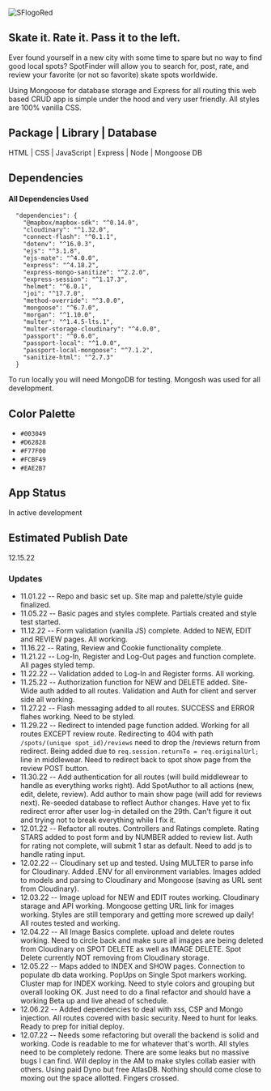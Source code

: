 ![SFlogoRed](https://user-images.githubusercontent.com/85768337/202937010-e85f55bf-ae63-4ffb-99a6-2cf499f5bfee.png)

## Skate it. Rate it. Pass it to the left. 

Ever found yourself in a new city with some time to spare but no way to find good local spots? SpotFinder will allow you to search for, post, rate, and review your favorite (or not so favorite) skate spots worldwide. 

Using Mongoose for database storage and Express for all routing this web based CRUD app is simple under the hood and very user friendly. All styles are 100% vanilla CSS. 

## Package | Library | Database

HTML | CSS | JavaScript | Express | Node | Mongoose DB

## Dependencies
#### All Dependencies Used
```
  "dependencies": {
    "@mapbox/mapbox-sdk": "^0.14.0",
    "cloudinary": "^1.32.0",
    "connect-flash": "^0.1.1",
    "dotenv": "^16.0.3",
    "ejs": "^3.1.8",
    "ejs-mate": "^4.0.0",
    "express": "^4.18.2",
    "express-mongo-sanitize": "^2.2.0",
    "express-session": "^1.17.3",
    "helmet": "^6.0.1",
    "joi": "^17.7.0",
    "method-override": "^3.0.0",
    "mongoose": "^6.7.0",
    "morgan": "^1.10.0",
    "multer": "^1.4.5-lts.1",
    "multer-storage-cloudinary": "^4.0.0",
    "passport": "^0.6.0",
    "passport-local": "^1.0.0",
    "passport-local-mongoose": "^7.1.2",
    "sanitize-html": "^2.7.3"
  }
```
To run locally you will need MongoDB for testing. Mongosh was used for all development. 

## Color Palette
- `#003049`
- `#D62828`
- `#F77F00`
- `#FCBF49`
- `#EAE2B7`

## App Status
In active development

## Estimated Publish Date
12.15.22

### Updates
- 11.01.22 -- Repo and basic set up. Site map and palette/style guide finalized. 
- 11.05.22 -- Basic pages and styles complete. Partials created and style test started. 
- 11.12.22 -- Form validation (vanilla JS) complete. Added to NEW, EDIT and REVIEW pages. All working. 
- 11.16.22 -- Rating, Review and Cookie functionality complete. 
- 11.21.22 -- Log-In, Register and Log-Out pages and function complete. All pages styled temp. 
- 11.22.22 -- Validation added to Log-In and Register forms. All working. 
- 11.25.22 -- Authorization function for NEW and DELETE added. Site-Wide auth added to all routes. Validation and Auth for client and server side all working. 
- 11.27.22 -- Flash messaging added to all routes. SUCCESS and ERROR flahes working. Need to be styled. 
- 11.29.22 -- Redirect to intended page function added. Working for all routes EXCEPT review route. Redirecting to 404 with path  ```/spots/(unique spot_id)/reviews```               need to drop the /reviews return from redirect. Being added due to ```req.session.returnTo = req.originalUrl;```
              line in middlewear. Need to redirect back to spot show page from the review POST button. 
- 11.30.22 -- Add authentication for all routes (will build middlewear to handle as everything works right). Add SpotAuthor to all actions (new, edit, delete, review).               Add author to main show page (will add for reviews next). Re-seeded database to reflect Author changes. Have yet to fix redirect error after user log-in               detailed on the 29th. Can't figure it out and trying not to break everything while I fix it. 
- 12.01.22 -- Refactor all routes. Controllers and Ratings complete. Rating STARS added to post form and by NUMBER added to review list. Auth for rating not complete,                will submit 1 star as default. Need to add js to handle rating input. 
- 12.02.22 -- Cloudinary set up and tested. Using MULTER to parse info for Cloudinary. Added .ENV for all environment variables. Images added to models and parsing to               Cloudinary and Mongoose (saving as URL sent from Cloudinary). 
- 12.03.22 -- Image upload for NEW and EDIT routes working. Cloudinary starage and API working. Mongoose getting URL link for images working. Styles are still                       temporary and getting more screwed up daily! All routes tested and working. 
- 12.04.22 -- All Image Basics complete. upload and delete routes working. Need to circle back and make sure all images are being deleted from Cloudinary on SPOT                     DELETE as well as IMAGE DELETE. Spot Delete currently NOT removing from Cloudinary storage. 
- 12.05.22 -- Maps added to INDEX and SHOW pages. Connection to populate db data working. PopUps on Single Spot markers working. Cluster map for INDEX working. Need to               style colors and grouping but overall looking OK. Just need to do a final refactor and should have a working Beta up and live ahead of schedule. 
- 12.06.22 -- Added dependencies to deal with xss, CSP and Mongo injection. All routes covered with basic security. Need to hunt for leaks. Ready to prep for initial                 deploy. 
- 12.07.22 -- Needs some refactoring but overall the backend is solid and working. Code is readable to me for whatever that's worth. All styles need to be completely                 redone. There are some leaks but no massive bugs I can find. Will deploy in the AM to make styles collab easier with others. Using paid Dyno but free                   AtlasDB. Nothing should come close to moxing out the space allotted. Fingers crossed.  
